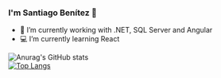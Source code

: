 ### I'm Santiago Benítez 👋



- :paperclip: I’m currently working with .NET, SQL Server and Angular
- :computer: I’m currently learning React



![Anurag's GitHub stats](https://github-readme-stats.vercel.app/api?username=sbenitez73&show_icons=true&theme=dracula)         
[![Top Langs](https://github-readme-stats.vercel.app/api/top-langs/?username=sbenitez73&layout=compact)](https://github.com/sbenitez73/github-readme-stats)

